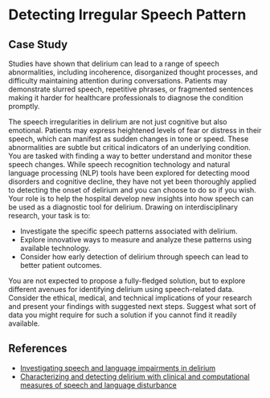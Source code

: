 # Detecting Irregular Speech Pattern

## Case Study
Studies have shown that delirium can lead to a range of speech abnormalities, including incoherence, disorganized thought processes, and difficulty maintaining attention during conversations. Patients may demonstrate slurred speech, repetitive phrases, or fragmented sentences making it harder for healthcare professionals to diagnose the condition promptly.

The speech irregularities in delirium are not just cognitive but also emotional. Patients may express heightened levels of fear or distress in their speech, which can manifest as sudden changes in tone or speed. These abnormalities are subtle but critical indicators of an underlying condition.
You are tasked with finding a way to better understand and monitor these speech changes. While speech recognition technology and natural language processing (NLP) tools have been explored for detecting mood disorders and cognitive decline, they have not yet been thoroughly applied to detecting the onset of delirium and you can choose to do so if you wish. Your role is to help the hospital develop new insights into how speech can be used as a diagnostic tool for delirium.
Drawing on interdisciplinary research, your task is to:
- Investigate the specific speech patterns associated with delirium.
- Explore innovative ways to measure and analyze these patterns using available technology.
- Consider how early detection of delirium through speech can lead to better patient outcomes.

You are not expected to propose a fully-fledged solution, but to explore different avenues for identifying delirium using speech-related data. Consider the ethical, medical, and technical implications of your research and present your findings with suggested next steps. Suggest what sort of data you might require for such a solution if you cannot find it readily available.

## References

- [Investigating speech and language impairments in delirium](https://www.ncbi.nlm.nih.gov/pmc/articles/PMC6261049/)
- [Characterizing and detecting delirium with clinical and computational measures of speech and language disturbance](https://www.jpn.ca/content/jpn/48/4/E255.full.pdf)

